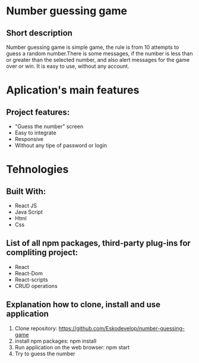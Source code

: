 # Number guessing game 

## Short description
Number guessing game is simple game, the rule is from 10 attempts to guess a random number.There is some messages, if the number is less than or greater than the selected number, and also alert messages for the game over or win. It is easy to use, without any account.

# Aplication's main features
## Project features:
* "Guess the number" screen
* Easy to integrate
* Responsive
* Without any tipe of password or login

# Tehnologies
## Built With:
* React JS
* Java Script
* Html
* Css

## List of all npm packages, third-party plug-ins for compliting project:
* React
* React-Dom
* React-scripts
* CRUD operations

## Explanation how to clone, install and use application
1. Clone repository: https://github.com/Eskodevelop/number-guessing-game
2. install npm packages: npm install
3. Run application on the web browser: npm start
4. Try to guess the number
